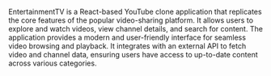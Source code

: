 EntertainmentTV is a React-based YouTube clone application that replicates the core features of the popular video-sharing platform. It allows users to explore and watch videos, view channel details, and search for content. The application provides a modern and user-friendly interface for seamless video browsing and playback. It integrates with an external API to fetch video and channel data, ensuring users have access to up-to-date content across various categories.

